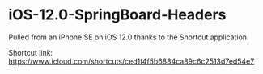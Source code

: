 # iOS-12.0-SpringBoard-Headers

Pulled from an iPhone SE on iOS 12.0 thanks to the Shortcut application.

Shortcut link: https://www.icloud.com/shortcuts/ced1f4f5b6884ca89c6c2513d7ed54e7
